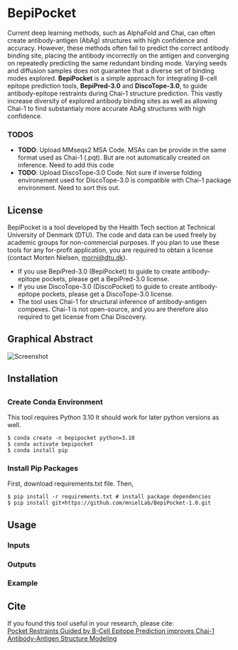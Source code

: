 # BepiPocket

Current deep learning methods, such as AlphaFold and Chai, can often create antibody-antigen (AbAg) structures with high confidence and accuracy.
However, these methods often fail to predict the correct antibody binding site, placing the antibody incorrectly on the antigen and converging on repeatedly predicting the same redundant binding mode.
Varying seeds and diffusion samples does not guarantee that a diverse set of binding modes explored.
**BepiPocket** is a simple approach for integrating B-cell epitope prediction tools, **BepiPred-3.0** and **DiscoTope-3.0**, to guide antibody-epitope restraints during Chai-1 structure prediction.
This vastly increase diversity of explored antibody binding sites as well as allowing Chai-1 to find substantialy more accurate AbAg structures with high confidence.

### TODOS
* **TODO**: Upload MMseqs2 MSA Code. MSAs can be provide in the same format used as Chai-1 (.pqt). But are not automatically created on inference. Need to add this code
* **TODO**: Upload DiscoTope-3.0 Code. Not sure if inverse folding environement used for DiscoTope-3.0 is compatible with Chai-1 package environment. Need to sort this out.

## License 
BepiPocket is a tool developed by the Health Tech section at Technical University of Denmark (DTU). The code and data can be used freely by academic groups for non-commercial purposes.
If you plan to use these tools for any for-profit application, you are required to obtain a license (contact Morten Nielsen, morni@dtu.dk).
* If you use BepiPred-3.0 (BepiPocket) to guide to create antibody-epitope pockets, please get a BepiPred-3.0 license.
* If you use DiscoTope-3.0 (DiscoPocket) to guide to create antibody-epitope pockets, please get a DiscoTope-3.0 license.
* The tool uses Chai-1 for structural inference of antibody-antigen compexes. Chai-1 is not open-source, and you are therefore also required to get license from Chai Discovery. 

## Graphical Abstract
![Screenshot](GraphicalAbstract.png)

## Installation 

##

### Create Conda Environment
This tool requires Python 3.10 It should work for later python versions as well.
```
$ conda create -n bepipocket python=3.10
$ conda activate bepipocket
$ conda install pip
```
### Install Pip Packages 
First, download requirements.txt file. Then,
```
$ pip install -r requirements.txt # install package dependencies
$ pip install git+https://github.com/mnielLab/BepiPocket-1.0.git
```
## Usage 

### Inputs

### Outputs

### Example

## Cite
If you found this tool useful in your research, please cite:<br>
[Pocket Restraints Guided by B-Cell Epitope Prediction improves Chai-1 Antibody-Antigen Structure Modeling](https://doi.org/10.1101/2025.09.17.676770)


